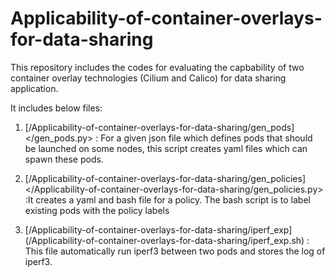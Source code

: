 # Applicability-of-container-overlays-for-data-sharing
This repository includes the codes for evaluating the capbability of two container overlay technologies (Cilium and Calico) for data sharing application.


It includes below files:
1. [/Applicability-of-container-overlays-for-data-sharing/gen_pods] </gen_pods.py> : For a given json file which defines pods that should be launched on some nodes, this script creates yaml files which can spawn these pods.

2. [/Applicability-of-container-overlays-for-data-sharing/gen_policies] </Applicability-of-container-overlays-for-data-sharing/gen_policies.py> :It creates a yaml and bash file for a policy. The bash script is to label existing pods with the policy labels

3. [/Applicability-of-container-overlays-for-data-sharing/iperf_exp] (/Applicability-of-container-overlays-for-data-sharing/iperf_exp.sh) : This file automatically run iperf3 between two pods and stores the log of iperf3. 


